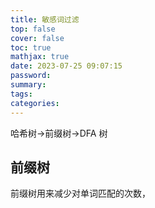 ```yaml
---
title: 敏感词过滤
top: false
cover: false
toc: true
mathjax: true
date: 2023-07-25 09:07:15
password:
summary:
tags:
categories:
---
```


哈希树->前缀树->DFA 树

## 前缀树

前缀树用来减少对单词匹配的次数，
